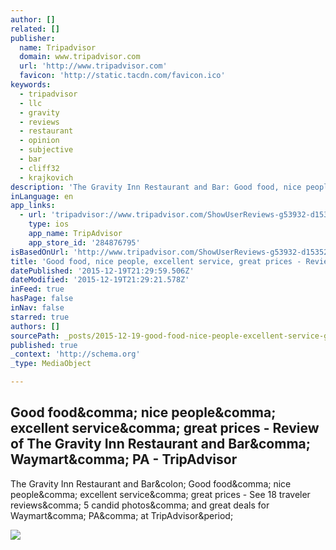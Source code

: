 ```yaml
---
author: []
related: []
publisher:
  name: Tripadvisor
  domain: www.tripadvisor.com
  url: 'http://www.tripadvisor.com'
  favicon: 'http://static.tacdn.com/favicon.ico'
keywords:
  - tripadvisor
  - llc
  - gravity
  - reviews
  - restaurant
  - opinion
  - subjective
  - bar
  - cliff32
  - krajkovich
description: 'The Gravity Inn Restaurant and Bar: Good food, nice people, excellent service, great prices - See 18 traveler reviews, 5 candid photos, and great deals for Waymart, PA, at TripAdvisor.'
inLanguage: en
app_links:
  - url: 'tripadvisor://www.tripadvisor.com/ShowUserReviews-g53932-d1535243-r283430304-m33762-The_Gravity_Inn_Restaurant_and_Bar-Waymart_Pocono_Mountains_Region_Pennsyl.html'
    type: ios
    app_name: TripAdvisor
    app_store_id: '284876795'
isBasedOnUrl: 'http://www.tripadvisor.com/ShowUserReviews-g53932-d1535243-r283430304-The_Gravity_Inn_Restaurant_and_Bar-Waymart_Pocono_Mountains_Region_Pennsylvania.html#REVIEWS'
title: 'Good food, nice people, excellent service, great prices - Review of The Gravity Inn Restaurant and Bar, Waymart, PA - TripAdvisor'
datePublished: '2015-12-19T21:29:59.506Z'
dateModified: '2015-12-19T21:29:21.578Z'
inFeed: true
hasPage: false
inNav: false
starred: true
authors: []
sourcePath: _posts/2015-12-19-good-food-nice-people-excellent-service-great-prices-re.md
published: true
_context: 'http://schema.org'
_type: MediaObject

---
```

<article style=""><h1>Good food&amp;comma; nice people&amp;comma; excellent service&amp;comma; great prices - Review of The Gravity Inn Restaurant and Bar&amp;comma; Waymart&amp;comma; PA - TripAdvisor</h1><p>The Gravity Inn Restaurant and Bar&amp;colon; Good food&amp;comma; nice people&amp;comma; excellent service&amp;comma; great prices - See 18 traveler reviews&amp;comma; 5 candid photos&amp;comma; and great deals for Waymart&amp;comma; PA&amp;comma; at TripAdvisor&amp;period;</p><img src="http://media-cdn.tripadvisor.com/media/photo-s/08/cf/0e/f2/gravity-inn-restaurant.jpg" /></article>